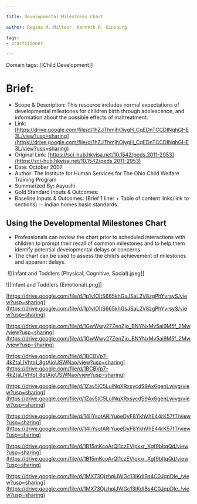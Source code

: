 ```yaml
---

title: Developmental Milestones Chart

author: Regina M. Milteer, Kenneth R. Ginsburg

tags: 
- practitioner

---
```

Domain tags: [[Child Development]]

# Brief:
* Scope & Description: This resource includes normal expectations of developmental milestones for children birth through adolescence, and information about the possible effects of maltreatment.
* Link: [https://drive.google.com/file/d/1hZJThmjhOiygH_CqEDnTCCDINqhGHE3L/view?usp=sharing](https://drive.google.com/file/d/1hZJThmjhOiygH_CqEDnTCCDINqhGHE3L/view?usp=sharing) 
* Original Link: [https://sci-hub.hkvisa.net/10.1542/peds.2011-2953](https://sci-hub.hkvisa.net/10.1542/peds.2011-2953) 
* Date: October 2007
* Author: The Institute for Human Services for The Ohio Child Welfare Training Program
* Summarized By: Aayushi
* Gold Standard Inputs & Outcomes: 
* Baseline Inputs & Outcomes:  (Brief 1 liner + Table of content links/link to sections) -- indian homes basic standards


## Using the Developmental Milestones Chart

* Professionals can review the chart prior to scheduled interactions with children to prompt their recall of common milestones and to help them identify potential developmental delays or concerns.  
* The chart can be used to assess the child’s achievement of milestones and apparent delays. 

 ![[Infant and Toddlers (Physical, Cognitive, Social).jpeg]]

![[Infant and Toddlers (Emotional).png]]



[https://drive.google.com/file/d/1p1vlOItS665khGsJSaL2V8zgPhYvrsyS/view?usp=sharing](https://drive.google.com/file/d/1p1vlOItS665khGsJSaL2V8zgPhYvrsyS/view?usp=sharing) 

[https://drive.google.com/file/d/1GwWwy27ZenZjo_BNYNxMv5ai9M5f_2Mw/view?usp=sharing](https://drive.google.com/file/d/1GwWwy27ZenZjo_BNYNxMv5ai9M5f_2Mw/view?usp=sharing)

[https://drive.google.com/file/d/1BCBVp7-4kZtaLIVhtqI_8gtAioUSWNao/view?usp=sharing](https://drive.google.com/file/d/1BCBVp7-4kZtaLIVhtqI_8gtAioUSWNao/view?usp=sharing)

[https://drive.google.com/file/d/1Zav5lC5LulNqXRxsycdS9Ax6genLwivg/view?usp=sharing](https://drive.google.com/file/d/1Zav5lC5LulNqXRxsycdS9Ax6genLwivg/view?usp=sharing)

[https://drive.google.com/file/d/14IiYsotARIYuoeDyF8YkhVhE44rK57fT/view?usp=sharing](https://drive.google.com/file/d/14IiYsotARIYuoeDyF8YkhVhE44rK57fT/view?usp=sharing)

[https://drive.google.com/file/d/1B15mKcoArQI1czEVlpxxr_Xgf9bItqQd/view?usp=sharing](https://drive.google.com/file/d/1B15mKcoArQI1czEVlpxxr_Xgf9bItqQd/view?usp=sharing) 

[https://drive.google.com/file/d/1MX73OjzhplJWGc13IKdIBs4C0JqpDIe_/view?usp=sharing](https://drive.google.com/file/d/1MX73OjzhplJWGc13IKdIBs4C0JqpDIe_/view?usp=sharing)
